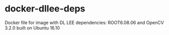 # docker-dllee-deps

Docker file for image with DL LEE dependencies: ROOT6.08.06 and OpenCV 3.2.0 built on Ubuntu 16.10



